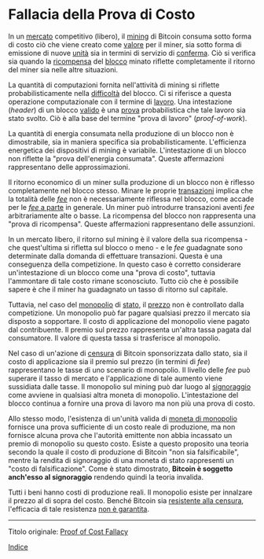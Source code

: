# Fallacia della Prova di Costo



In un [mercato](ch101-glossary.md#mercato) competitivo (libero), il [mining](ch101-glossary.md#centro-di-mining-mine) di Bitcoin consuma sotto forma di costo ciò che viene creato come [valore](ch101-glossary.md#valore) per il miner, sia sotto forma di emissione di nuove [unità](ch101-glossary.md#unità) sia in termini di servizio di [conferma](ch101-glossary.md#conferma). Ciò si verifica sia quando la [ricompensa](ch101-glossary.md#ricompensa-reward) del [blocco](ch101-glossary.md#blocco) minato riflette completamente il ritorno del miner sia nelle altre situazioni.

La quantità di computazioni fornita nell'attività di mining si riflette probabilisticamente nella [difficoltà](ch101-glossary.md#difficoltà) del blocco. Ci si riferisce a questa operazione computazionale con il termine di [lavoro](ch101-glossary.md#lavoro). Una intestazione (_header_) di un blocco [valido](ch101-glossary.md#validità) è una [prova](ch101-glossary.md#prova) probabilistica che tale lavoro sia stato svolto. Ciò è alla base del termine "prova di lavoro" (_proof-of-work_).

La quantità di energia consumata nella produzione di un blocco non è dimostrabile, sia in maniera specifica sia probabilisticamente. L'efficienza energetica dei dispositivi di mining è variabile. L'intestazione di un blocco non riflette la "prova dell'energia consumata". Queste affermazioni rappresentano delle approssimazioni.

Il ritorno economico di un miner sulla produzione di un blocco non è riflesso completamente nel blocco stesso. Minare le proprie [transazioni](ch101-glossary.md#transazione) implica che la totalità delle [_fee_](ch101-glossary.md#commissione-di-transazione-fee) non è necessariamente riflessa nel blocco, come accade per le [_fee_ a parte](ch081-side-fee-fallacy.md) in generale. Un miner può introdurre transazioni aventi _fee_ arbitrariamente alte o basse. La ricompensa del blocco non rappresenta una "prova di ricompensa". Queste affermazioni rappresentano delle assunzioni.

In un mercato libero, il ritorno sul mining è il valore della sua ricompensa - che quest'ultima si rifletta sul blocco o meno - e le _fee_ guadagnate sono determinate dalla domanda di effettuare transazioni. Questa è una conseguenza della competizione. In questo caso è corretto considerare un'intestazione di un blocco come una "prova di costo", tuttavia l'ammontare di tale costo rimane sconosciuto. Tutto ciò che è possibile sapere è che il miner ha guadagnato un tasso di ritorno sul capitale. 

Tuttavia, nel caso del [monopolio](https://mises.org/library/man-economy-and-state-power-and-market/html/pp/1054) di [stato](ch101-glossary.md#stato), il [prezzo](ch101-glossary.md#prezzo) non è controllato dalla competizione. Un monopolio può far pagare qualsiasi prezzo il mercato sia disposto a sopportare. Il costo di applicazione del monopolio viene pagato dal contribuente. Il premio sul prezzo rappresenta un'altra tassa pagata dal consumatore. Il valore di questa tassa si trasferisce al monopolio.

Nel caso di un'azione di [censura](ch101-glossary.md#censura) di Bitcoin sponsorizzata dallo stato, sia il costo di applicazione sia il premio sul prezzo (in termini di _fee_) rappresentano le tasse di uno scenario di monopolio. Il livello delle _fee_ può superare il tasso di mercato e l'applicazione di tale aumento viene sussidiata dalle tasse. Il monopolio sul mining può dar luogo al [signoraggio](https://en.wikipedia.org/wiki/Seigniorage) come avviene in qualsiasi altra moneta di monopolio. L'intestazione del blocco continua a fornire una prova di lavoro ma non più una prova di costo.

Allo stesso modo, l'esistenza di un'unità valida di [moneta di monopolio](ch005-money-taxonomy.md) fornisce una prova sufficiente di un costo reale di produzione, ma non fornisce alcuna prova che l'autorità emittente non abbia incassato un premio di monopolio su questo costo. Esiste a questo proposito una teoria secondo la quale il costo di produzione di Bitcoin "non sia falsificabile", mentre la rendita di signoraggio di una moneta di stato rappresenti un "costo di falsificazione". Come è stato dimostrato, **Bitcoin è soggetto anch'esso al signoraggio** rendendo quindi la teoria invalida.

Tutti i beni hanno costi di produzione reali. Il monopolio esiste per innalzare il prezzo al di sopra del costo. Benché Bitcoin sia [resistente alla censura](ch028-censorship-resistance-property.md), l'efficacia di tale resistenza [non è garantita](ch004-axiom-of-resistance.md).

---

Titolo originale: [Proof of Cost Fallacy](https://github.com/libbitcoin/libbitcoin-system/wiki/Proof-of-Cost-Fallacy)

[Indice](/README.md)

